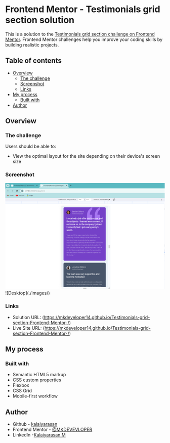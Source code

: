 # Frontend Mentor - Testimonials grid section solution

This is a solution to the [Testimonials grid section challenge on Frontend Mentor](https://www.frontendmentor.io/challenges/testimonials-grid-section-Nnw6J7Un7). Frontend Mentor challenges help you improve your coding skills by building realistic projects. 

## Table of contents

- [Overview](#overview)
  - [The challenge](#the-challenge)
  - [Screenshot](#screenshot)
  - [Links](#links)
- [My process](#my-process)
  - [Built with](#built-with)
- [Author](#author)
## Overview

### The challenge

Users should be able to:

- View the optimal layout for the site depending on their device's screen size

### Screenshot

![Mobile](./images/Screenshot%202024-01-11%20220223%20Mobile.png)
![Desktop](./images/\)

### Links

- Solution URL: (https://mkdeveloper14.github.io/Testimonials-grid-section-Frontend-Mentor-/)
- Live Site URL: (https://mkdeveloper14.github.io/Testimonials-grid-section-Frontend-Mentor-/)

## My process

### Built with

- Semantic HTML5 markup
- CSS custom properties
- Flexbox
- CSS Grid
- Mobile-first workflow


## Author

- Github - [kalaiyarasan](https://github.com/MKDEVELOPER14)
- Frontend Mentor - [@MKDEVEVLOPER](https://www.frontendmentor.io/profile/MKDEVEVLOPER)
- LinkedIn -[Kalaiyarasan M](https://www.linkedin.com/in/cyberkalai)


